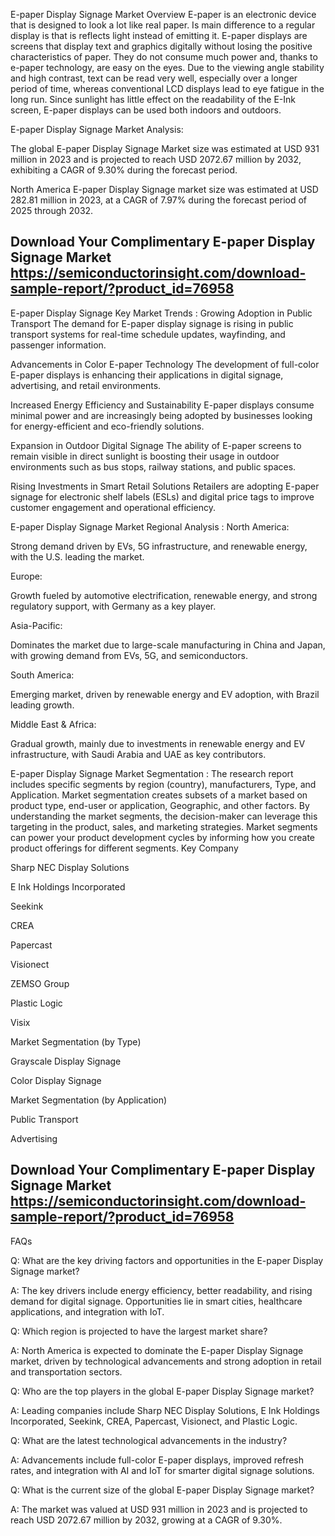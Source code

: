 E-paper Display Signage Market Overview
E-paper is an electronic device that is designed to look a lot like real paper. Is main difference to a regular display is that is reflects light instead of emitting it. E-paper displays are screens that display text and graphics digitally without losing the positive characteristics of paper. They do not consume much power and, thanks to e-paper technology, are easy on the eyes. Due to the viewing angle stability and high contrast, text can be read very well, especially over a longer period of time, whereas conventional LCD displays lead to eye fatigue in the long run. Since sunlight has little effect on the readability of the E-Ink screen, E-paper displays can be used both indoors and outdoors.

E-paper Display Signage Market Analysis:
 

The global E-paper Display Signage Market size was estimated at USD 931 million in 2023 and is projected to reach USD 2072.67 million by 2032, exhibiting a CAGR of 9.30% during the forecast period.

North America E-paper Display Signage market size was estimated at USD 282.81 million in 2023, at a CAGR of 7.97% during the forecast period of 2025 through 2032.

## Download Your Complimentary E-paper Display Signage Market  https://semiconductorinsight.com/download-sample-report/?product_id=76958

E-paper Display Signage Key Market Trends  :
Growing Adoption in Public Transport
The demand for E-paper display signage is rising in public transport systems for real-time schedule updates, wayfinding, and passenger information.

Advancements in Color E-paper Technology
The development of full-color E-paper displays is enhancing their applications in digital signage, advertising, and retail environments.

Increased Energy Efficiency and Sustainability
E-paper displays consume minimal power and are increasingly being adopted by businesses looking for energy-efficient and eco-friendly solutions.

Expansion in Outdoor Digital Signage
The ability of E-paper screens to remain visible in direct sunlight is boosting their usage in outdoor environments such as bus stops, railway stations, and public spaces.

Rising Investments in Smart Retail Solutions
Retailers are adopting E-paper signage for electronic shelf labels (ESLs) and digital price tags to improve customer engagement and operational efficiency.

E-paper Display Signage Market Regional Analysis :
North America:

Strong demand driven by EVs, 5G infrastructure, and renewable energy, with the U.S. leading the market.

Europe:

Growth fueled by automotive electrification, renewable energy, and strong regulatory support, with Germany as a key player.

Asia-Pacific:

Dominates the market due to large-scale manufacturing in China and Japan, with growing demand from EVs, 5G, and semiconductors.

South America:

Emerging market, driven by renewable energy and EV adoption, with Brazil leading growth.

Middle East & Africa:

Gradual growth, mainly due to investments in renewable energy and EV infrastructure, with Saudi Arabia and UAE as key contributors.

E-paper Display Signage Market Segmentation :
The research report includes specific segments by region (country), manufacturers, Type, and Application. Market segmentation creates subsets of a market based on product type, end-user or application, Geographic, and other factors. By understanding the market segments, the decision-maker can leverage this targeting in the product, sales, and marketing strategies. Market segments can power your product development cycles by informing how you create product offerings for different segments.
Key Company

Sharp NEC Display Solutions

E Ink Holdings Incorporated

Seekink

CREA

Papercast

Visionect

ZEMSO Group

Plastic Logic

Visix

Market Segmentation (by Type)

Grayscale Display Signage

Color Display Signage

Market Segmentation (by Application)

Public Transport

Advertising

## Download Your Complimentary E-paper Display Signage Market  https://semiconductorinsight.com/download-sample-report/?product_id=76958

FAQs
 

Q: What are the key driving factors and opportunities in the E-paper Display Signage market?

A: The key drivers include energy efficiency, better readability, and rising demand for digital signage. Opportunities lie in smart cities, healthcare applications, and integration with IoT.


Q: Which region is projected to have the largest market share?

A: North America is expected to dominate the E-paper Display Signage market, driven by technological advancements and strong adoption in retail and transportation sectors.


Q: Who are the top players in the global E-paper Display Signage market?

A: Leading companies include Sharp NEC Display Solutions, E Ink Holdings Incorporated, Seekink, CREA, Papercast, Visionect, and Plastic Logic.


Q: What are the latest technological advancements in the industry?

A: Advancements include full-color E-paper displays, improved refresh rates, and integration with AI and IoT for smarter digital signage solutions.


Q: What is the current size of the global E-paper Display Signage market?

A: The market was valued at USD 931 million in 2023 and is projected to reach USD 2072.67 million by 2032, growing at a CAGR of 9.30%.

